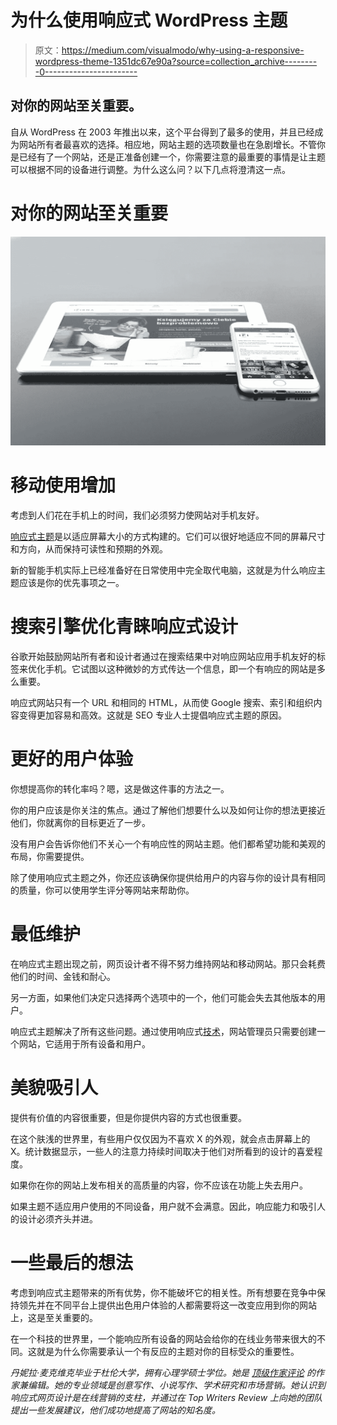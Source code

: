 # 为什么使用响应式 WordPress 主题

> 原文：<https://medium.com/visualmodo/why-using-a-responsive-wordpress-theme-1351dc67e90a?source=collection_archive---------0----------------------->

## 对你的网站至关重要。

自从 WordPress 在 2003 年推出以来，这个平台得到了最多的使用，并且已经成为网站所有者最喜欢的选择。相应地，网站主题的选项数量也在急剧增长。不管你是已经有了一个网站，还是正准备创建一个，你需要注意的最重要的事情是让主题可以根据不同的设备进行调整。为什么这么问？以下几点将澄清这一点。

# 对你的网站至关重要

![](img/16004ccb75d57c28fd0ac24fce2e12d2.png)

# 移动使用增加

考虑到人们花在手机上的时间，我们必须努力使网站对手机友好。

[响应式主题](https://visualmodo.com/wordpress-themes/)是以适应屏幕大小的方式构建的。它们可以很好地适应不同的屏幕尺寸和方向，从而保持可读性和预期的外观。

新的智能手机实际上已经准备好在日常使用中完全取代电脑，这就是为什么响应主题应该是你的优先事项之一。

# 搜索引擎优化青睐响应式设计

谷歌开始鼓励网站所有者和设计者通过在搜索结果中对响应网站应用手机友好的标签来优化手机。它试图以这种微妙的方式传达一个信息，即一个有响应的网站是多么重要。

响应式网站只有一个 URL 和相同的 HTML，从而使 Google 搜索、索引和组织内容变得更加容易和高效。这就是 SEO 专业人士提倡响应式主题的原因。

# 更好的用户体验

你想提高你的转化率吗？嗯，这是做这件事的方法之一。

你的用户应该是你关注的焦点。通过了解他们想要什么以及如何让你的想法更接近他们，你就离你的目标更近了一步。

没有用户会告诉你他们不关心一个有响应性的网站主题。他们都希望功能和美观的布局，你需要提供。

除了使用响应式主题之外，你还应该确保你提供给用户的内容与你的设计具有相同的质量，你可以使用学生评分等网站来帮助你。

# 最低维护

在响应式主题出现之前，网页设计者不得不努力维持网站和移动网站。那只会耗费他们的时间、金钱和耐心。

另一方面，如果他们决定只选择两个选项中的一个，他们可能会失去其他版本的用户。

响应式主题解决了所有这些问题。通过使用响应式[技术](https://visualmodo.com/blog/)，网站管理员只需要创建一个网站，它适用于所有设备和用户。

# 美貌吸引人

提供有价值的内容很重要，但是你提供内容的方式也很重要。

在这个肤浅的世界里，有些用户仅仅因为不喜欢 X 的外观，就会点击屏幕上的 X。统计数据显示，一些人的注意力持续时间取决于他们对所看到的设计的喜爱程度。

如果你在你的网站上发布相关的高质量的内容，你不应该在功能上失去用户。

如果主题不适应用户使用的不同设备，用户就不会满意。因此，响应能力和吸引人的设计必须齐头并进。

# 一些最后的想法

考虑到响应式主题带来的所有优势，你不能破坏它的相关性。所有想要在竞争中保持领先并在不同平台上提供出色用户体验的人都需要将这一改变应用到你的网站上，这是至关重要的。

在一个科技的世界里，一个能响应所有设备的网站会给你的在线业务带来很大的不同。这就是为什么你需要承认一个有反应的主题对你的目标受众的重要性。

*丹妮拉·麦克维克毕业于杜伦大学，拥有心理学硕士学位。她是* [*顶级作家评论*](http://www.topwritersreview.com/top-10-essay-writing-services) *的作家兼编辑。她的专业领域是创意写作、小说写作、学术研究和市场营销。她认识到响应式网页设计是在线营销的支柱，并通过在 Top Writers Review 上向她的团队提出一些发展建议，他们成功地提高了网站的知名度。*